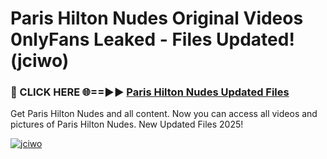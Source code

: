 # Paris Hilton Nudes Original Videos 0nlyFans Leaked - Files Updated! (jciwo)

<h3>🔴 CLICK HERE 🌐==►► <a href="https://tinyurl.com/52m3yx9h" rel="nofollow">Paris Hilton Nudes Updated Files</a></h3>

Get Paris Hilton Nudes and all content. Now you can access all videos and pictures of Paris Hilton Nudes. New Updated Files 2025!

[![jciwo](https://i.imgur.com/TnHtlc8.gif)](https://tinyurl.com/52m3yx9h)
